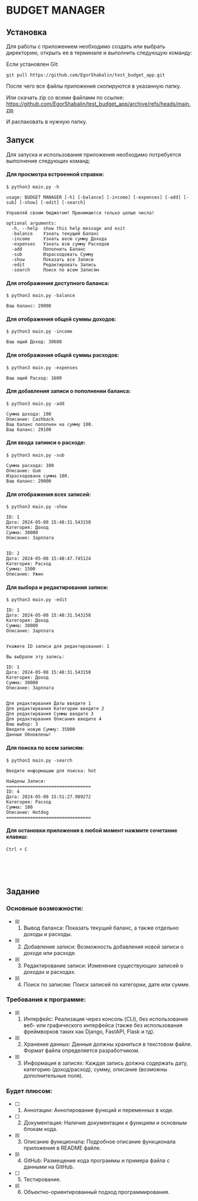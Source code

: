 # BUDGET MANAGER

## Установка
Для работы с приложением необходимо создать или выбрать директорию, открыть ее в терминале и выполнить следующую команду:

Если установлен Git:

```
git pull https://github.com/EgorShabalin/test_budget_app.git
```

После чего все файлы приложения скопируются в указанную папку.

Или скачать zip со всеми файлами по ссылке:
<https://github.com/EgorShabalin/test_budget_app/archive/refs/heads/main.zip>

И распаковать в нужную папку.



## Запуск
Для запуска и использования приложения необходимо потребуется выполнение следующих команд:

#### Для просмотра встроенной справки:

```
$ python3 main.py -h

usage: BUDGET MANAGER [-h] [-balance] [-income] [-expenses] [-add] [-sub] [-show] [-edit] [-search]

Управляй своим бюджетом! Принимаются только целые числа!

optional arguments:
  -h, --help  show this help message and exit
  -balance    Узнать текущий Баланс
  -income     Узнать весю сумму Дохода
  -expenses   Узнать всю сумму Расходов
  -add        Пополнить Баланс
  -sub        Израсходовать Сумму
  -show       Показать все Записи
  -edit       Редактировать Запись
  -search     Поиск по всем Записям
```

#### Для отображения доступного баланса:

```
$ python3 main.py -balance

Ваш баланс: 29000
```

#### Для отображения общей суммы доходов:

```
$ python3 main.py -income

Ваш ощий Доход: 30600
```

#### Для отображения общей суммы расходов:

```
$ python3 main.py -expenses

Ваш ощий Расход: 1600
```

#### Для добавления записи о пополнении баланса:

```
$ python3 main.py -add

Сумма дохода: 100
Описание: Cashback
Ваш баланс пополнен на сумму 100.
Ваш баланс: 29100
```

#### Для ввода запииси о расходе:

```
$ python3 main.py -sub

Сумма расхода: 100
Описание: Gum    
Израсходована сумма 100.
Ваш баланс: 29000
```

#### Для отображения всех записей:

```
$ python3 main.py -show

ID: 1
Дата: 2024-05-08 15:48:31.543158
Категория: Доход
Сумма: 30000
Описание: Зарплата            


ID: 2
Дата: 2024-05-08 15:48:47.745124
Категория: Расход
Сумма: 1500
Описание: Ужин
```

#### Для выбора и редактирования записи:

```
$ python3 main.py -edit

ID: 1
Дата: 2024-05-08 15:48:31.543158
Категория: Доход
Сумма: 30000
Описание: Зарплата


Укажите ID записи для редактирования: 1

Вы выбрали эту запись:

ID: 1
Дата: 2024-05-08 15:48:31.543158
Категория: Доход
Сумма: 30000
Описание: Зарплата            


Для редактирвания Даты введите 1
Для редактирвания Категории введите 2
Для редактирвания Суммы введите 3
Для редактирвания Описания введите 4
Ваш выбор: 3
Введите новую Сумму: 35000
Данные Обновлены!
```

#### Для поиска по всем записям:

```
$ python3 main.py -search

Введите информацию для поиска: hot 

Найдены Записи:
================================
ID: 4
Дата: 2024-05-08 15:51:27.989272
Категория: Расход
Сумма: 100
Описание: Hotdog            
================================
```
#### Для остановки приложения в любой момент нажмите сочетание клавиш:

```
Ctrl + C
```
<br>
<br>
<br>


## Задание

### Основные возможности:
- [x] 1. Вывод баланса: Показать текущий баланс, а также отдельно доходы и расходы.
- [x] 2. Добавление записи: Возможность добавления новой записи о доходе или расходе.
- [x] 3. Редактирование записи: Изменение существующих записей о доходах и расходах.
- [x] 4. Поиск по записям: Поиск записей по категории, дате или сумме.

### Требования к программе:
- [x] 1. Интерфейс: Реализация через консоль (CLI), без использования веб- или графического интерфейса (также без использования фреймворков таких как Django, FastAPI, Flask  и тд).
- [x] 2. Хранение данных: Данные должны храниться в текстовом файле. Формат файла определяется разработчиком.
- [x] 3. Информация в записях: Каждая запись должна содержать дату, категорию (доход/расход), сумму, описание (возможны дополнительные поля).

### Будет плюсом:
- [ ] 1. Аннотации: Аннотирование функций и переменных в коде.
- [ ] 2. Документация: Наличие документации к функциям и основным блокам кода.
- [x] 3. Описание функционала: Подробное описание функционала приложения в README файле.
- [x] 4. GitHub: Размещение кода программы и примера файла с данными на GitHub.
- [ ] 5. Тестирование.
- [x] 6. Объектно-ориентированный подход программирования.
